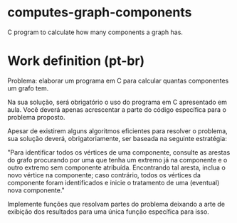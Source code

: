 # computes-graph-components
C program to calculate how many components a graph has.

# Work definition (pt-br)
Problema: elaborar um programa em C para calcular quantas componentes um grafo tem.

Na sua solução, será obrigatório o uso do programa em C apresentado em aula. Você deverá apenas acrescentar a parte do código específica para o problema proposto.

Apesar de existirem alguns algoritmos eficientes para resolver o problema, sua solução deverá, obrigatoriamente, ser baseada na seguinte estratégia:

"Para identificar todos os vértices de uma componente, consulte as arestas do grafo procurando por uma que tenha um extremo já na componente e o outro extremo sem componente atribuída. Encontrando tal aresta, inclua o novo vértice na componente; caso contrário, todos os vértices da componente foram identificados e inicie o tratamento de uma (eventual) nova componente."

Implemente funções que resolvam partes do problema deixando a arte de exibição dos resultados para uma única função específica para isso.